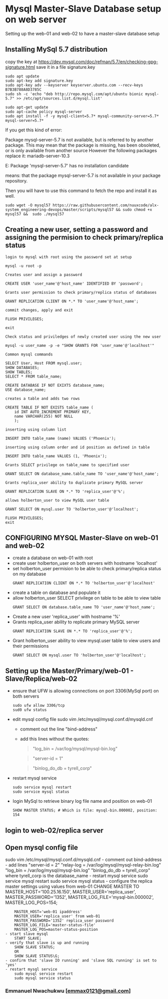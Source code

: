 # Mysql Master-Slave Database setup on web server
Setting up the web-01 and web-02 to have a master-slave database setup

## Installing MySql 5.7 distribution

copy the key at https://dev.mysql.com/doc/refman/5.7/en/checking-gpg-signature.html
save it in a file signature.key

```
sudo apt update
sudo apt-key add signature.key
sudo apt-key adv --keyserver keyserver.ubuntu.com --recv-keys B7B3B788A8D3785C
sudo sh -c 'echo "deb http://repo.mysql.com/apt/ubuntu bionic mysql-5.7" >> /etc/apt/sources.list.d/mysql.list'

sudo apt-get update
sudo apt-cache policy mysql-server
sudo apt install -f -y mysql-client=5.7* mysql-community-server=5.7* mysql-server=5.7*
```

If you get this kind of error:

Package mysql-server-5.7 is not available, but is referred to by another package.
This may mean that the package is missing, has been obsoleted, or
is only available from another source
However the following packages replace it:
  mariadb-server-10.3

E: Package 'mysql-server-5.7' has no installation candidate


means:
 that the package mysql-server-5.7 is not available in your package repository.

Then you will have to use this command to fetch the repo and install it as well.

```
sudo wget -O mysql57 https://raw.githubusercontent.com/nuuxcode/alx-system_engineering-devops/master/scripts/mysql57 && sudo chmod +x mysql57 &&  sudo ./mysql57
```


## Creating a new user, setting a password and assigning the permision to check primary/replica status


`login to mysql with root using the password set at setup`
```
mysql -u root -p
```
`Creates user and assign a password`
```
CREATE USER 'user_name'@'host_name' IDENTIFIED BY 'password';
```
`Grants user permission to check primary/replica status of databases`
```
GRANT REPLICATION CLIENT ON *.* TO 'user_name'@'host_name';
```
`commit changes, apply and exit`
```
FLUSH PRIVILEGES;
```
```
exit
```
`Check status and priviledges of newly created user using the new user`
```
mysql -u user_name -p -e "SHOW GRANTS FOR 'user_name'@'localhost'"
```


`Common mysql commands`
```
SELECT User, Host FROM mysql.user;
SHOW DATABASES;
SHOW TABLES;
SELECT * FROM table_name;
```

```
CREATE DATABASE IF NOT EXIXTS database_name;
USE database_name;
```

`creates a table and adds two rows`
```
CREATE TABLE IF NOT EXISTS table_name (
    id INT AUTO_INCREMENT PRIMARY KEY,
    name VARCHAR(255) NOT NULL
    );
```

`inserting using column list`
```
INSERT INTO table_name (name) VALUES ('Phoenix');
```
`inserting using column order and id position as defined in table`
```
INSERT INTO table_name VALUES (1, 'Phoenix');
```

`Grants SELECT privilege on table_name to specified user`
```
GRANT SELECT ON database_name.table_name TO 'user_name'@'host_name';
```
`Grants replica_user ability to duplicate primary MySQL server`
```
GRANT REPLICATION SLAVE ON *.* TO 'replica_user'@'%';
```

`allows holberton_user to view MySQL user table`
```
GRANT SELECT ON mysql.user TO 'holberton_user'@'localhost';
```
```
FLUSH PRIVILEGES;
exit
```




## CONFIGURING MYSQL Master-Slave on web-01 and web-02
- create a database on web-01 with root
- create user holberton_user on both servers with hostname 'localhost'
- set holberton_user permision to be able to check primary/replica status on my database
	```
	GRANT REPLICATION CLIENT ON *.* TO 'holberton_user'@'localhost'
	```
- create a table on database and populate it
- allow holberton_user SELECT privilege on table to be able to view table
	```
	GRANT SELECT ON database.table_name TO 'user_name'@'host_name';
	```
- Create a new user 'replica_user' with hostname '%'
- Grants replica_user ability to replicate primary MySQL server
	```
	GRANT REPLICATION SLAVE ON *.* TO 'replica_user'@'%';
	```
- Grant holberton_user ability to view mysql.user table to view users and their permissions
	```
	GRANT SELECT ON mysql.user TO 'holberton_user'@'localhost';
	```

## Setting up the Master/Primary/web-01 - Slave/Replica/web-02
- ensure that UFW is allowing connections on port 3306(MySql port) on both servers
    ```
    sudo ufw allow 3306/tcp
    sud0 ufw status
    ```
- edit mysql config file
    sudo vim /etc/mysql/mysql.conf.d/mysqld.cnf
  - comment out the line "bind-address"
  - add this lines without the quotes:
    > "log_bin = /var/log/mysql/mysql-bin.log"

    > "server-id = 1"

    >  "binlog_do_db = tyrell_corp"
- restart mysql service
    ```
    sudo service mysql restart
    sudo service mysql status
    ```
- login MySql to retrieve binary log file name and position on web-01
    ```
    SHOW MASTER STATUS; # Which is file: mysql-bin.000002, position: 154
    ```

## login to web-02/replica server
## Open mysql config file
sudo vim /etc/mysql/mysql.conf.d/mysqld.cnf
    - comment out bind-address
    - add lines
        "server-id = 2"
        "relay-log = /var/log/mysql/mysql-relay-bin.log"
        "log_bin = /var/log/mysql/mysql-bin.log"
        "binlog_do_db = tyrell_corp"
        where tyrell_corp is the database_name
    - restart mysql service
        sudo service mysql restart
        sudo service mysql status
    - configure the replica master settings using values from web-01
        CHANGE MASTER TO MASTER_HOST='100.25.16.150', MASTER_USER='replica_user', MASTER_PASSWORD='1352', MASTER_LOG_FILE='mysql-bin.000002', MASTER_LOG_POS=154;
        
        MASTER_HOST='web-01 ipaddress'
        MASTER_USER='replica_user' from web-01
        MASTER_PASSWORD='1352' replica_user password
        MASTER_LOG_FILE='master-status-file'
        MASTER_LOG_POS=master-status-position
    - start slave mysql
        START SLAVE;
    - verify that slave is up and running
        SHOW SLAVE STATUS;
        OR
        SHOW SLAVE STATUS\G;
    - confirm that 'slave IO running' and 'slave SQL running' is set to 'yes'
    - restart mysql service
        sudo mysql service restart
        sudo mysql service status

### Emmanuel Nwachukwu [<emmax0121@gmail.com>]
